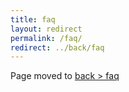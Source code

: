 ```yaml
---
title: faq
layout: redirect
permalink: /faq/
redirect: ../back/faq
---
```


Page moved to [back > faq](/back/faq)
